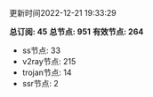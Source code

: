 更新时间2022-12-21 19:33:29

**总订阅: 45**
**总节点: 951**
**有效节点: 264**
- ss节点: 33
- v2ray节点: 215
- trojan节点: 14
- ssr节点: 2
